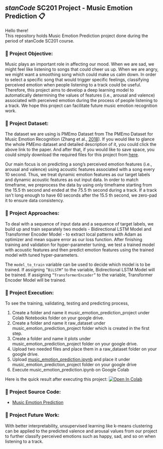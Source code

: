 ## *stanCode* SC201 Project - Music Emotion Prediction :clipboard:
Hello there!\
This repository holds Music Emotion Prediction project done during the period of stanCode SC201 course.


### :pushpin: Project Objective:

  Music plays an important role in affecting our mood. When we are sad, we might feel like listening to songs that could cheer us up. When we are angry, we might want a smoothing song which could make us calm down. In order to select a specific song that would trigger specific feelings, classifying perceived emotion when people listening to a track could be useful. Therefore, this project aims to develop a deep learning model to automatically determining the values of features (i.e., arousal and valence) associated with perceived emotion during the process of people listening to a track. We hope this project can facilitate future music emotion recognition work.

### :pushpin: Project Dataset:

  The dataset we are using is PMEmo Dataset from The PMEmo Dataset for Music Emotion Recognition (Zhang et al., [2018](https://dl.acm.org/doi/10.1145/3206025.3206037)).
If you would like to glance the whole PMEmo dataset and detailed description of it, you could click the above link to the paper. And after that, if you would like to save space, you could simply download the required files for this project from [here](https://drive.google.com/drive/folders/1JqynbSCXSBRhln9YsHI72FSYHPlTkadl?usp=share_link). 

  Our main focus is on predicting a song’s perceived emotion features (i.e., arousal and valence) using acoustic features associated with a song every 10 second. Thus, we treat dynamic emotion features as our target labels and dynamic acoustic features as out input data. In order to match timeframe, we preprocess the data by using only timeframe starting from the 15.5 th second and ended at the 75.5 th second during a track. If a track isn't long enough to have 60 seconds after the 15.5 th second, we zero-pad it to ensure data consistency. 

### :pushpin: Project Approaches:

  To deal with a sequence of input data and a sequence of target labels, we build up and train separately two models - Bidirectional LSTM Model and Transformer Encoder Model - to extract local patterns with Adam as optimizer and mean square error as our loss function. After finishing training and validation for hyper-parameter tuning, we test a trained model with acoustic features and then predict emotion features using the trained model with tuned hyper-parameters. 

  The `model_to_train` variable can be used to decide which model is to be trained. If assigning `”BiLSTM”` to the variable, Bidirectional LSTM Model will be trained. If assigning `”TransformerEncoder”` to the variable, Transformer Encoder Model will be trained.

### :pushpin: Project Execution:

   To see the training, validating, testing and predicting process,
1. Create a folder and name it music_emotion_prediction_project under Colab Notebooks folder on your google drive.
2. Create a folder and name it raw_dataset under music_emotion_prediction_project folder which is created in the first step.
3. Create a folder and name it plots under music_emotion_prediction_project folder on your google drive.
4. Upload two needed files and place them in a raw_dataset folder on your google drive. 
5. Upload [music_emotion_prediction.ipynb](https://github.com/CharleneChar/stanCodeSC201Projects/blob/main/music_emotion_prediction.ipynb) and place it under music_emotion_prediction_project folder on your google drive
6. Execute music_emotion_prediction.ipynb on Google Colab

  Here is the quick result after executing this project:
[![Open In Colab](https://colab.research.google.com/assets/colab-badge.svg)](https://colab.research.google.com/github/CharleneChar/stanCodeSC201Projects/blob/main/music_emotion_prediction.ipynb)

### :pushpin: Project Source Code:
  * [Music Emotion Prediction](https://github.com/CharleneChar/stanCodeSC201Projects/blob/main/music_emotion_prediction.ipynb)

### :pushpin: Project Future Work:

  With better interpretability, unsupervised learning like k-means clustering can be applied to the predicted valence and arousal values from our project to further classify perceived emotions such as happy, sad, and so on when listening to a track.
